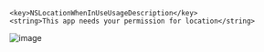 	<key>NSLocationWhenInUseUsageDescription</key>
	<string>This app needs your permission for location</string>

 ![image](https://github.com/companyakis/flutter-location/assets/77589867/eb4deec5-b2be-4964-bc0a-b41776bc74c2)
